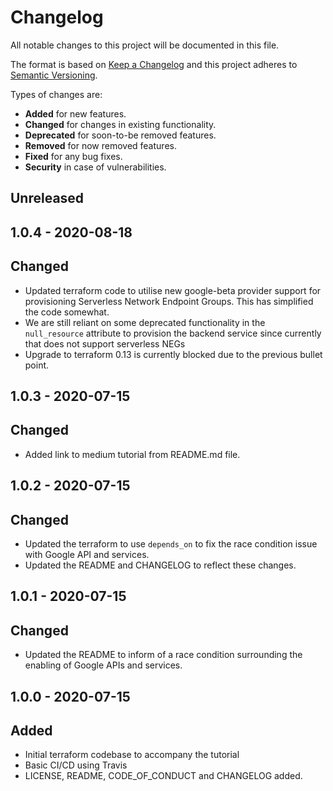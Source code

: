 # Changelog

All notable changes to this project will be documented in this file.

The format is based on [Keep a Changelog](http://keepachangelog.com/en/1.0.0/)
and this project adheres to [Semantic Versioning](http://semver.org/spec/v2.0.0.html).

Types of changes are:

* **Added** for new features.
* **Changed** for changes in existing functionality.
* **Deprecated** for soon-to-be removed features.
* **Removed** for now removed features.
* **Fixed** for any bug fixes.
* **Security** in case of vulnerabilities.

## Unreleased

## 1.0.4 - 2020-08-18

## Changed

* Updated terraform code to utilise new google-beta provider support for provisioning Serverless Network Endpoint Groups. This has simplified the code somewhat.
* We are still reliant on some deprecated functionality in the ``null_resource`` attribute to provision the backend service since currently that does not support serverless NEGs
* Upgrade to terraform 0.13 is currently blocked due to the previous bullet point.

## 1.0.3 - 2020-07-15

## Changed

* Added link to medium tutorial from README.md file.

## 1.0.2 - 2020-07-15

## Changed

* Updated the terraform to use ``depends_on`` to fix the race condition issue with Google API and services.
* Updated the README and CHANGELOG to reflect these changes.

## 1.0.1 - 2020-07-15

## Changed

* Updated the README to inform of a race condition surrounding the enabling of Google APIs and services.

## 1.0.0 - 2020-07-15

## Added

* Initial terraform codebase to accompany the tutorial
* Basic CI/CD using Travis
* LICENSE, README, CODE_OF_CONDUCT and CHANGELOG added.
